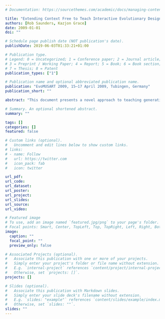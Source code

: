 ```yaml
---
# Documentation: https://sourcethemes.com/academic/docs/managing-content/

title: "Extending Context Free to Teach Interactive Evolutionary Design Systems"
authors: [Rob Saunders, Kazjon Grace]
date: 2009-01-01
doi: ""

# Schedule page publish date (NOT publication's date).
publishDate: 2019-06-03T01:33:21+01:00

# Publication type.
# Legend: 0 = Uncategorized; 1 = Conference paper; 2 = Journal article;
# 3 = Preprint / Working Paper; 4 = Report; 5 = Book; 6 = Book section;
# 7 = Thesis; 8 = Patent
publication_types: ["1"]

# Publication name and optional abbreviated publication name.
publication: "EvoMUSART 2009, 15–17 April 2009, Tubingen, Germany"
publication_short: ""

abstract: "This document presents a novel approach to teaching generative design systems by extending a design grammar to support parametric and evolutionary design. We present some of the problems that design students have learning about generative systems, describe our solution to providing students with a progressive learning experience from design grammars, through parametric design, to evolutionary design. We conclude with a discussion of the benefits of our approach and some directions for future developments."

# Summary. An optional shortened abstract.
summary: ""

tags: []
categories: []
featured: false

# Custom links (optional).
#   Uncomment and edit lines below to show custom links.
# links:
# - name: Follow
#   url: https://twitter.com
#   icon_pack: fab
#   icon: twitter

url_pdf:
url_code:
url_dataset:
url_poster:
url_project:
url_slides:
url_source:
url_video:

# Featured image
# To use, add an image named `featured.jpg/png` to your page's folder. 
# Focal points: Smart, Center, TopLeft, Top, TopRight, Left, Right, BottomLeft, Bottom, BottomRight.
image:
  caption: ""
  focal_point: ""
  preview_only: false

# Associated Projects (optional).
#   Associate this publication with one or more of your projects.
#   Simply enter your project's folder or file name without extension.
#   E.g. `internal-project` references `content/project/internal-project/index.md`.
#   Otherwise, set `projects: []`.
projects: []

# Slides (optional).
#   Associate this publication with Markdown slides.
#   Simply enter your slide deck's filename without extension.
#   E.g. `slides: "example"` references `content/slides/example/index.md`.
#   Otherwise, set `slides: ""`.
slides: ""
---
```

